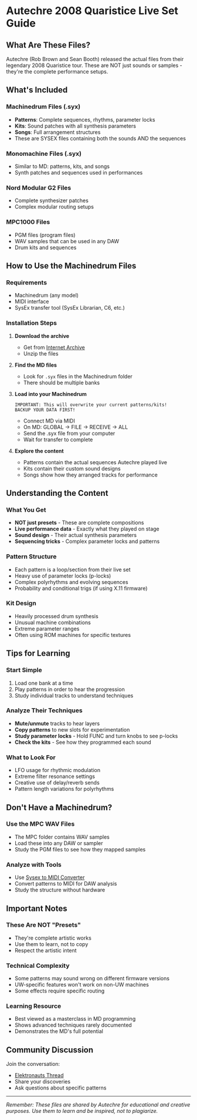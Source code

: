 # Autechre 2008 Quaristice Live Set Guide

## What Are These Files?

Autechre (Rob Brown and Sean Booth) released the actual files from their legendary 2008 Quaristice tour. These are NOT just sounds or samples - they're the complete performance setups.

## What's Included

### Machinedrum Files (.syx)
- **Patterns**: Complete sequences, rhythms, parameter locks
- **Kits**: Sound patches with all synthesis parameters
- **Songs**: Full arrangement structures
- These are SYSEX files containing both the sounds AND the sequences

### Monomachine Files (.syx)
- Similar to MD: patterns, kits, and songs
- Synth patches and sequences used in performances

### Nord Modular G2 Files
- Complete synthesizer patches
- Complex modular routing setups

### MPC1000 Files
- PGM files (program files)
- WAV samples that can be used in any DAW
- Drum kits and sequences

## How to Use the Machinedrum Files

### Requirements
- Machinedrum (any model)
- MIDI interface
- SysEx transfer tool (SysEx Librarian, C6, etc.)

### Installation Steps

1. **Download the archive**
   - Get from [Internet Archive](https://archive.org/details/Ae2008LivePatches)
   - Unzip the files

2. **Find the MD files**
   - Look for `.syx` files in the Machinedrum folder
   - There should be multiple banks

3. **Load into your Machinedrum**
   ```
   IMPORTANT: This will overwrite your current patterns/kits!
   BACKUP YOUR DATA FIRST!
   ```

   - Connect MD via MIDI
   - On MD: GLOBAL → FILE → RECEIVE → ALL
   - Send the .syx file from your computer
   - Wait for transfer to complete

4. **Explore the content**
   - Patterns contain the actual sequences Autechre played live
   - Kits contain their custom sound designs
   - Songs show how they arranged tracks for performance

## Understanding the Content

### What You Get
- **NOT just presets** - These are complete compositions
- **Live performance data** - Exactly what they played on stage
- **Sound design** - Their actual synthesis parameters
- **Sequencing tricks** - Complex parameter locks and patterns

### Pattern Structure
- Each pattern is a loop/section from their live set
- Heavy use of parameter locks (p-locks)
- Complex polyrhythms and evolving sequences
- Probability and conditional trigs (if using X.11 firmware)

### Kit Design
- Heavily processed drum synthesis
- Unusual machine combinations
- Extreme parameter ranges
- Often using ROM machines for specific textures

## Tips for Learning

### Start Simple
1. Load one bank at a time
2. Play patterns in order to hear the progression
3. Study individual tracks to understand techniques

### Analyze Their Techniques
- **Mute/unmute** tracks to hear layers
- **Copy patterns** to new slots for experimentation
- **Study parameter locks** - Hold FUNC and turn knobs to see p-locks
- **Check the kits** - See how they programmed each sound

### What to Look For
- LFO usage for rhythmic modulation
- Extreme filter resonance settings
- Creative use of delay/reverb sends
- Pattern length variations for polyrhythms

## Don't Have a Machinedrum?

### Use the MPC WAV Files
- The MPC folder contains WAV samples
- Load these into any DAW or sampler
- Study the PGM files to see how they mapped samples

### Analyze with Tools
- Use [Sysex to MIDI Converter](https://github.com/carrierdown/elektron-sysex-to-midi)
- Convert patterns to MIDI for DAW analysis
- Study the structure without hardware

## Important Notes

### These Are NOT "Presets"
- They're complete artistic works
- Use them to learn, not to copy
- Respect the artistic intent

### Technical Complexity
- Some patterns may sound wrong on different firmware versions
- UW-specific features won't work on non-UW machines
- Some effects require specific routing

### Learning Resource
- Best viewed as a masterclass in MD programming
- Shows advanced techniques rarely documented
- Demonstrates the MD's full potential

## Community Discussion

Join the conversation:
- [Elektronauts Thread](https://www.elektronauts.com/t/autechre-md-mnm-sysex-files-mpc-nord/67208)
- Share your discoveries
- Ask questions about specific patterns

---

*Remember: These files are shared by Autechre for educational and creative purposes. Use them to learn and be inspired, not to plagiarize.*